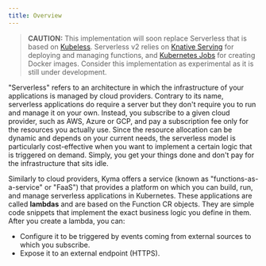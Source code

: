 ```yaml
---
title: Overview
---
```


>**CAUTION:** This implementation will soon replace Serverless that is based on [Kubeless](https://github.com/kubeless/kubeless). Serverless v2 relies on [Knative Serving](https://knative.dev/docs/serving/) for deploying and managing functions, and [Kubernetes Jobs](https://kubernetes.io/docs/concepts/workloads/controllers/jobs-run-to-completion/) for creating Docker images. Consider this implementation as experimental as it is still under development.

"Serverless" refers to an architecture in which the infrastructure of your applications is managed by cloud providers. Contrary to its name, serverless applications do require a server but they don't require you to run and manage it on your own. Instead, you subscribe to a given cloud provider, such as AWS, Azure or GCP, and pay a subscription fee only for the resources you actually use. Since the resource allocation can be dynamic and depends on your current needs, the serverless model is particularly cost-effective when you want to implement a certain logic that is triggered on demand. Simply, you get your things done and don't pay for the infrastructure that sits idle.

Similarly to cloud providers, Kyma offers a service (known as "functions-as-a-service" or "FaaS") that provides a platform on which you can build, run, and manage serverless applications in Kubernetes. These applications are called **lambdas** and are based on the Function CR objects. They are simple code snippets that implement the exact business logic you define in them. After you create a lambda, you can:

- Configure it to be triggered by events coming from external sources to which you subscribe.
- Expose it to an external endpoint (HTTPS).
